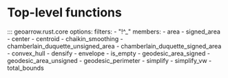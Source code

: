 # Top-level functions

::: geoarrow.rust.core
    options:
      filters:
        - "!^_"
      members:
        - area
        - signed_area
        - center
        - centroid
        - chaikin_smoothing
        - chamberlain_duquette_unsigned_area
        - chamberlain_duquette_signed_area
        - convex_hull
        - densify
        - envelope
        - is_empty
        - geodesic_area_signed
        - geodesic_area_unsigned
        - geodesic_perimeter
        - simplify
        - simplify_vw
        - total_bounds
